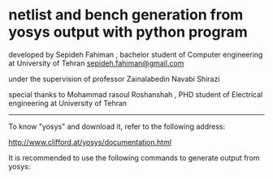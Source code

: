 # netlist and bench generation from yosys output with python program
 
 
developed by Sepideh Fahiman , bachelor student of Computer engineering at University of Tehran   <sepideh.fahiman@gmail.com>


under the supervision of professor Zainalabedin Navabi Shirazi                     

                                                                                                      
special thanks to Mohammad rasoul Roshanshah , PHD student of Electrical engineering at University of Tehran


*********************************************************************************************************************************

To know "yosys" and download it, refer to the following address:

<http://www.clifford.at/yosys/documentation.html>

It is recommended to use the following commands to generate output from yosys:

